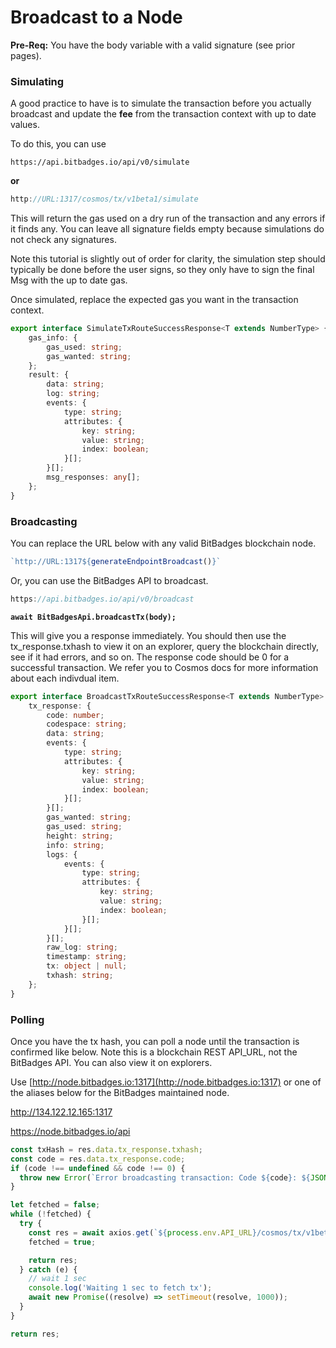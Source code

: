# Broadcast to a Node

**Pre-Req:** You have the body variable with a valid signature (see prior pages).

### **Simulating**

A good practice to have is to simulate the transaction before you actually broadcast and update the **fee** from the transaction context with up to date values.&#x20;

To do this, you can use&#x20;

```
https://api.bitbadges.io/api/v0/simulate
```

**or**

```typescript
http://URL:1317/cosmos/tx/v1beta1/simulate
```

This will return the gas used on a dry run of the transaction and any errors if it finds any. You can leave all signature fields empty because simulations do not check any signatures.

Note this tutorial is slightly out of order for clarity, the simulation step should typically be done before the user signs, so they only have to sign the final Msg with the up to date gas.

Once simulated, replace the expected gas you want in the transaction context.

```typescript
export interface SimulateTxRouteSuccessResponse<T extends NumberType> {
    gas_info: {
        gas_used: string;
        gas_wanted: string;
    };
    result: {
        data: string;
        log: string;
        events: {
            type: string;
            attributes: {
                key: string;
                value: string;
                index: boolean;
            }[];
        }[];
        msg_responses: any[];
    };
}
```

### **Broadcasting**

You can replace the URL below with any valid BitBadges blockchain node.

```typescript
`http://URL:1317${generateEndpointBroadcast()}`
```

Or, you can use the BitBadges API to broadcast.

```typescript
https://api.bitbadges.io/api/v0/broadcast
```

<pre class="language-typescript"><code class="lang-typescript"><strong>await BitBadgesApi.broadcastTx(body);
</strong></code></pre>

This will give you a response immediately. You should then use the tx\_response.txhash to view it on an explorer, query the blockchain directly, see if it had errors, and so on. The response code should be 0 for a successful transaction. We refer you to Cosmos docs for more information about each indivdual item.

```typescript
export interface BroadcastTxRouteSuccessResponse<T extends NumberType> {
    tx_response: {
        code: number;
        codespace: string;
        data: string;
        events: {
            type: string;
            attributes: {
                key: string;
                value: string;
                index: boolean;
            }[];
        }[];
        gas_wanted: string;
        gas_used: string;
        height: string;
        info: string;
        logs: {
            events: {
                type: string;
                attributes: {
                    key: string;
                    value: string;
                    index: boolean;
                }[];
            }[];
        }[];
        raw_log: string;
        timestamp: string;
        tx: object | null;
        txhash: string;
    };
}
```

### Polling

Once you have the tx hash, you can poll a node until the transaction is confirmed like below. Note this is a blockchain REST API\_URL, not the BitBadges API. You can also view it on explorers.

Use [http://node.bitbadges.io:1317](http://node.bitbadges.io:1317) or one of the aliases below for the BitBadges maintained node.

http://134.122.12.165:1317

https://node.bitbadges.io/api

```typescript
const txHash = res.data.tx_response.txhash;
const code = res.data.tx_response.code;
if (code !== undefined && code !== 0) {
  throw new Error(`Error broadcasting transaction: Code ${code}: ${JSON.stringify(res.data.tx_response, null, 2)}`);
}

let fetched = false;
while (!fetched) {
  try {
    const res = await axios.get(`${process.env.API_URL}/cosmos/tx/v1beta1/txs/${txHash}`);
    fetched = true;

    return res;
  } catch (e) {
    // wait 1 sec
    console.log('Waiting 1 sec to fetch tx');
    await new Promise((resolve) => setTimeout(resolve, 1000));
  }
}

return res;
```

